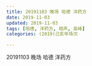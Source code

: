 ```yaml
---
title: 20191103 晚场 哈德 洋药方
date: 2019-11-03
updated: 2019-11-03
tags: [哈德, 洋药方, 相声, 高峰]
categories: (2019)己亥年场次

---
```


20191103 晚场 哈德 洋药方

